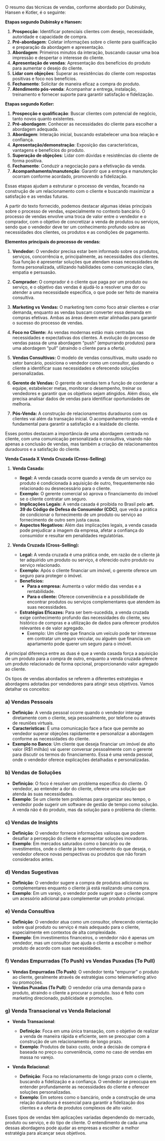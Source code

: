 O resumo das técnicas de vendas, conforme abordado por Dubinsky, Hansen e Kotler, é o seguinte:

**Etapas segundo Dubinsky e Hansen:**
1. **Prospecção**: Identificar potenciais clientes com desejo, necessidade, autoridade e capacidade de compra.
2. **Pré-abordagem**: Coletar informações sobre o cliente para qualificação e preparação da abordagem e apresentação.
3. **Abordagem**: Primeiros minutos da interação, buscando causar uma boa impressão e despertar o interesse do cliente.
4. **Apresentação de vendas**: Apresentação dos benefícios do produto para aumentar o desejo do cliente.
5. **Lidar com objeções**: Superar as resistências do cliente com respostas positivas e foco nos benefícios.
6. **Fechamento**: Solicitar de maneira eficaz a compra do produto.
7. **Atendimento pós-venda**: Acompanhar a entrega, instalação, treinamento e fornecer suporte para garantir satisfação e fidelização.

**Etapas segundo Kotler:**
1. **Prospecção e qualificação**: Buscar clientes com potencial de negócio, tanto novos quanto existentes.
2. **Pré-abordagem**: Conhecer as necessidades do cliente para escolher a abordagem adequada.
3. **Abordagem**: Interação inicial, buscando estabelecer uma boa relação e confiança.
4. **Apresentação/demonstração**: Exposição das características, vantagens e benefícios do produto.
5. **Superação de objeções**: Lidar com dúvidas e resistências do cliente de forma positiva.
6. **Fechamento**: Conduzir a negociação para a efetivação da venda.
7. **Acompanhamento/manutenção**: Garantir que a entrega e manutenção ocorram conforme acordado, promovendo a fidelização.

Essas etapas ajudam a estruturar o processo de vendas, focando na construção de um relacionamento com o cliente e buscando maximizar a satisfação e as vendas futuras.

A partir do texto fornecido, podemos destacar algumas ideias principais sobre o processo de vendas, especialmente no contexto bancário. O processo de vendas envolve uma troca de valor entre o vendedor e o comprador, com o objetivo de concretizar a venda de produtos ou serviços, sendo que o vendedor deve ter um conhecimento profundo sobre as necessidades dos clientes, os produtos e as condições de pagamento.

**Elementos principais do processo de vendas:**

1. **Vendedor:** O vendedor precisa estar bem informado sobre os produtos, serviços, concorrência e, principalmente, as necessidades dos clientes. Sua função é apresentar soluções que atendam essas necessidades de forma personalizada, utilizando habilidades como comunicação clara, empatia e persuasão.
   
2. **Comprador:** O comprador é o cliente que paga por um produto ou serviço, e o objetivo das vendas é ajudá-lo a resolver uma dor ou atender a uma necessidade específica, o que pode ser feito de maneira consultiva.
   
3. **Marketing vs Vendas:** O marketing tem como foco atrair clientes e criar demanda, enquanto as vendas buscam converter essa demanda em compras efetivas. Ambas as áreas devem estar alinhadas para garantir o sucesso do processo de vendas.

4. **Foco no Cliente:** As vendas modernas estão mais centradas nas necessidades e expectativas dos clientes. A evolução do processo de vendas passa de uma abordagem “push” (empurrando produtos) para uma abordagem “pull” (atraindo o cliente para a oferta).

5. **Vendas Consultivas:** O modelo de vendas consultivas, muito usado no setor bancário, posiciona o vendedor como um consultor, ajudando o cliente a identificar suas necessidades e oferecendo soluções personalizadas.

6. **Gerente de Vendas:** O gerente de vendas tem a função de coordenar a equipe, estabelecer metas, monitorar o desempenho, treinar os vendedores e garantir que os objetivos sejam atingidos. Além disso, ele precisa analisar dados de vendas para identificar oportunidades de melhoria.

7. **Pós-Venda:** A construção de relacionamentos duradouros com os clientes vai além da transação inicial. O acompanhamento pós-venda é fundamental para garantir a satisfação e a lealdade do cliente.

Esses pontos destacam a importância de uma abordagem centrada no cliente, com uma comunicação personalizada e consultiva, visando não apenas a conclusão de vendas, mas também a criação de relacionamentos duradouros e a satisfação do cliente.

**Venda Casada X Venda Cruzada (Cross-Selling)**

1. **Venda Casada:**
   - **Ilegal:** A venda casada ocorre quando a venda de um serviço ou produto é condicionada à aquisição de outro, frequentemente não relacionado ou desnecessário para o cliente.
   - **Exemplo:** O gerente comercial só aprova o financiamento do imóvel se o cliente contratar um seguro. 
   - **Implicações Legais:** A venda casada é proibida no Brasil pelo **art. 39 do Código de Defesa do Consumidor (CDC)**, que veda a prática de condicionar o fornecimento de um produto ou serviço ao fornecimento de outro sem justa causa.
   - **Aspectos Negativos:** Além das implicações legais, a venda casada pode prejudicar a imagem da empresa, afetar a confiança do consumidor e resultar em penalidades regulatórias.

2. **Venda Cruzada (Cross-Selling):**
   - **Legal:** A venda cruzada é uma prática onde, em razão de o cliente já ter adquirido um produto ou serviço, é oferecido outro produto ou serviço relacionado.
   - **Exemplo:** Após o cliente financiar um imóvel, o gerente oferece um seguro para proteger o imóvel.
   - **Benefícios:** 
     - **Para a empresa:** Aumenta o valor médio das vendas e a rentabilidade.
     - **Para o cliente:** Oferece conveniência e a possibilidade de encontrar produtos ou serviços complementares que atendem às suas necessidades.
   - **Estratégias Eficazes:** Para ser bem-sucedida, a venda cruzada exige conhecimento profundo das necessidades do cliente, seu histórico de compras e a utilização de dados para oferecer produtos relevantes e de valor agregado.
     - Exemplo: Um cliente que financia um veículo pode ter interesse em contratar um seguro veicular, ou alguém que financia um apartamento pode querer um seguro para o imóvel.

A principal diferença entre as duas é que a venda casada força a aquisição de um produto para a compra de outro, enquanto a venda cruzada oferece um produto relacionado de forma opcional, proporcionando valor agregado ao cliente.

Os tipos de vendas abordados se referem a diferentes estratégias e abordagens adotadas por vendedores para atingir seus objetivos. Vamos detalhar os conceitos:

### a) **Vendas Pessoais**
- **Definição**: A venda pessoal ocorre quando o vendedor interage diretamente com o cliente, seja pessoalmente, por telefone ou através de reuniões virtuais.
- **Características**: É uma comunicação face a face que permite ao vendedor superar objeções rapidamente e personalizar a abordagem conforme as necessidades do cliente.
- **Exemplo no Banco**: Um cliente que deseja financiar um imóvel de alto valor (R$1 milhão) vai querer conversar pessoalmente com o gerente para discutir os termos do financiamento. Essa é uma venda pessoal, onde o vendedor oferece explicações detalhadas e personalizadas.

### b) **Vendas de Soluções**
- **Definição**: O foco é resolver um problema específico do cliente. O vendedor, ao entender a dor do cliente, oferece uma solução que atenda às suas necessidades.
- **Exemplo**: Se um cliente tem problemas para organizar seu tempo, o vendedor pode sugerir um software de gestão de tempo como solução. A venda não é do produto, mas da solução para o problema do cliente.

### c) **Vendas de Insights**
- **Definição**: O vendedor fornece informações valiosas que podem desafiar a percepção do cliente e apresentar soluções inovadoras.
- **Exemplo**: Em mercados saturados como o bancário ou de investimentos, onde o cliente já tem conhecimento do que deseja, o vendedor oferece novas perspectivas ou produtos que não foram considerados antes.

### d) **Vendas Sugestivas**
- **Definição**: O vendedor sugere a compra de produtos adicionais ou complementares enquanto o cliente já está realizando uma compra.
- **Exemplo**: Em um varejo, o vendedor pode sugerir que o cliente compre um acessório adicional para complementar um produto principal.

### e) **Venda Consultiva**
- **Definição**: O vendedor atua como um consultor, oferecendo orientação sobre qual produto ou serviço é mais adequado para o cliente, especialmente em contextos de alta complexidade.
- **Exemplo**: Em investimentos financeiros, o vendedor não é apenas um vendedor, mas um consultor que ajuda o cliente a escolher o melhor produto de acordo com suas necessidades.

### f) **Vendas Empurradas (To Push) vs Vendas Puxadas (To Pull)**
- **Vendas Empurradas (To Push)**: O vendedor tenta "empurrar" o produto ao cliente, geralmente através de estratégias como telemarketing ativo ou promoções.
- **Vendas Puxadas (To Pull)**: O vendedor cria uma demanda para o produto, atraindo o cliente a procurar o produto. Isso é feito com marketing direcionado, publicidade e promoções.

### g) **Venda Transacional vs Venda Relacional**
- **Venda Transacional**:
  - **Definição**: Foca em uma única transação, com o objetivo de realizar a venda de maneira rápida e eficiente, sem se preocupar com a construção de um relacionamento de longo prazo.
  - **Exemplo**: Produtos de baixo custo, onde a decisão de compra é baseada no preço ou conveniência, como no caso de vendas em massa no varejo.
  
- **Venda Relacional**:
  - **Definição**: Foca no relacionamento de longo prazo com o cliente, buscando a fidelização e a confiança. O vendedor se preocupa em entender profundamente as necessidades do cliente e oferecer soluções personalizadas.
  - **Exemplo**: Em setores como o bancário, onde a construção de uma relação duradoura é essencial para garantir a fidelização dos clientes e a oferta de produtos complexos de alto valor.

Esses tipos de vendas têm aplicações variadas dependendo do mercado, produto ou serviço, e do tipo de cliente. O entendimento de cada uma dessas abordagens pode ajudar as empresas a escolher a melhor estratégia para alcançar seus objetivos.